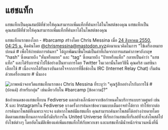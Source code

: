 # แฮชแท็ก

แฮชแท็กเป็นคุณสมบัติที่ช่วยให้คุณสามารถเพิ่มแท็กที่ค้นหาได้ในโพสต์ของคุณ แฮชแท็กเป็นคุณสมบัติที่ช่วยให้คุณสามารถเพิ่มแท็กที่ค้นหาได้ในโพสต์ของคุณ

แฮชแท็กแรกของโลก - #barcamp สร้างโดย Chris Messina เมื่อ [24 สิงหาคม 2550, 04:25 น.](https://twitter.com/chrismessina/status/223115412?lang=en) คิดค้นโดย [@chrismessina@mastodon.xyz](https://mastodon.xyz/@chrismessina)ต่อมาแนวคิดในการ "ใช้เครื่องหมายปอนด์ # เพื่อให้ง่ายต่อการค้นหา" ได้ถูกพัฒนาขึ้นใหม่เป็นคำที่เกิดจากการผสมคำภาษาอังกฤษ "hash" ซึ่งหมายถึง "หั่นหรือแยก" และ "tag" ซึ่งหมายถึง "ป้ายหรือแท็ก" กลายเป็นคำว่า "แฮชแท็ก" และได้รับการนำไปใช้อย่างเป็นทางการโดย Twitter ในเวลานั้นโดยวิธีนี้ คุณคริส เมสซินาเลือกใช้ # เนื่องจากได้รับแรงบันดาลใจจากการที่ชื่อช่องใน IRC (Internet Relay Chat) เริ่มต้นด้วยเครื่องหมาย # นั่นเอง

![ภาพหน้าจอทวีตแฮชแท็กแรกของ Chris Messina ที่ระบุว่า "คุณรู้สึกอย่างไรกับการใช้ # (ปอนด์) สำหรับกลุ่ม" เช่นเดียวกับใน #barcamp \[ข้อความ\]?"](/img/docs/for-users/features/hashtag/1.ja.png)

ข้อกำหนดของแฮชแท็กบน Fediverse แตกต่างเล็กน้อยจากข้อกำหนดในบริการแบบรวมศูนย์ เช่น X และ Instagramใน Fediverse บางครั้งการค้นหาข้อความแบบเต็มอาจทำได้ยาก ทำให้ยากต่อการค้นหาโพสต์ที่เฉพาะเจาะจง แต่หากโพสต์มีแฮชแท็ก คุณสามารถค้นหาโพสต์ได้อย่างง่ายดายโดยติดตามแฮชแท็กนอกจากนี้ยังมีบริการใน United Universe ที่เรียกว่าแฮชแท็กรีเลย์ที่จะส่งโพสต์ไปยังไซต์ต่างๆ โดยอัตโนมัติเพียงแค่เพิ่มแฮชแท็กให้กับพวกเขา และแฮชแท็กมีน้ำหนักจำนวนหนึ่งที่นี่
